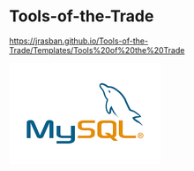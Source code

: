 # Tools-of-the-Trade
https://jrasban.github.io/Tools-of-the-Trade/Templates/Tools%20of%20the%20Trade

![](static/mysql.png)
